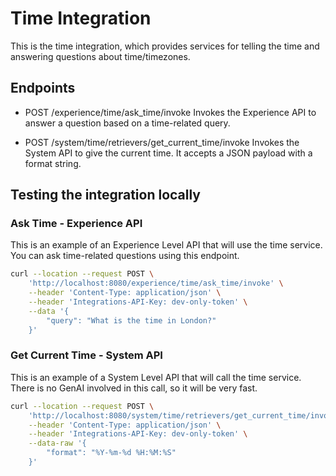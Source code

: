 # Time Integration

This is the time integration, which provides services for telling the time and answering questions about time/timezones.

## Endpoints

- POST /experience/time/ask_time/invoke
  Invokes the Experience API to answer a question based on a time-related query.

- POST /system/time/retrievers/get_current_time/invoke
  Invokes the System API to give the current time. It accepts a JSON payload with a format string.

## Testing the integration locally

### Ask Time - Experience API

This is an example of an Experience Level API that will use the time service.
You can ask time-related questions using this endpoint.

```bash
curl --location --request POST \
    'http://localhost:8080/experience/time/ask_time/invoke' \
    --header 'Content-Type: application/json' \
    --header 'Integrations-API-Key: dev-only-token' \
    --data '{
        "query": "What is the time in London?"
    }'
```

### Get Current Time - System API

This is an example of a System Level API that will call the time service.
There is no GenAI involved in this call, so it will be very fast.

```bash
curl --location --request POST \
    'http://localhost:8080/system/time/retrievers/get_current_time/invoke' \
    --header 'Content-Type: application/json' \
    --header 'Integrations-API-Key: dev-only-token' \
    --data-raw '{
        "format": "%Y-%m-%d %H:%M:%S"
    }'
```
